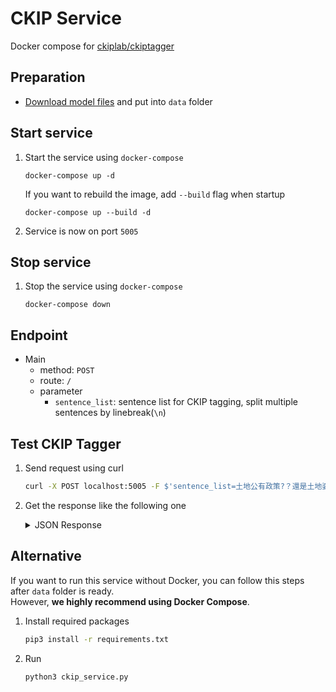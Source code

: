 # CKIP Service

Docker compose for [ckiplab/ckiptagger](https://github.com/ckiplab/ckiptagger)

## Preparation

- [Download model files](https://github.com/ckiplab/ckiptagger#1-download-model-files) and put into `data` folder

## Start service

1. Start the service using `docker-compose`
    ```
    docker-compose up -d
    ```
   If you want to rebuild the image, add `--build` flag when startup
    ```
    docker-compose up --build -d
    ```
2. Service is now on port `5005`

## Stop service

1. Stop the service using `docker-compose`
    ```
    docker-compose down
    ```

## Endpoint

- Main
    - method: `POST`
    - route: `/`
    - parameter
        - `sentence_list`: sentence list for CKIP tagging, split multiple sentences by linebreak(`\n`)

## Test CKIP Tagger

1. Send request using curl
    ``` bash
    curl -X POST localhost:5005 -F $'sentence_list=土地公有政策?？還是土地婆有政策。.\n最多容納59,000個人,或5.9萬人,再多就不行了.這是環評的結論.'
    ```
2. Get the response like the following one
    <details>
    <summary>JSON Response</summary>

    ```json
    {
        "sentences": [
            {
                "segments": [
                    {
                        "word": "土地公有",
                        "pos": "VH"
                    },
                    {
                        "word": "政策",
                        "pos": "Na"
                    },
                    {
                        "word": "?",
                        "pos": "QUESTIONCATEGORY"
                    },
                    {
                        "word": "？",
                        "pos": "QUESTIONCATEGORY"
                    },
                    {
                        "word": "還是",
                        "pos": "Caa"
                    },
                    {
                        "word": "土地",
                        "pos": "Na"
                    },
                    {
                        "word": "婆",
                        "pos": "Na"
                    },
                    {
                        "word": "有",
                        "pos": "V_2"
                    },
                    {
                        "word": "政策",
                        "pos": "Na"
                    },
                    {
                        "word": "。",
                        "pos": "PERIODCATEGORY"
                    },
                    {
                        "word": ".\\n",
                        "pos": "FW"
                    },
                    {
                        "word": "最多",
                        "pos": "Da"
                    },
                    {
                        "word": "容納",
                        "pos": "VJ"
                    },
                    {
                        "word": "59,000",
                        "pos": "Neu"
                    },
                    {
                        "word": "個",
                        "pos": "Nf"
                    },
                    {
                        "word": "人",
                        "pos": "Na"
                    },
                    {
                        "word": ",",
                        "pos": "COMMACATEGORY"
                    },
                    {
                        "word": "或",
                        "pos": "Caa"
                    },
                    {
                        "word": "5.9萬",
                        "pos": "Neu"
                    },
                    {
                        "word": "人",
                        "pos": "Na"
                    },
                    {
                        "word": ",",
                        "pos": "COMMACATEGORY"
                    },
                    {
                        "word": "再",
                        "pos": "D"
                    },
                    {
                        "word": "多",
                        "pos": "D"
                    },
                    {
                        "word": "就",
                        "pos": "D"
                    },
                    {
                        "word": "不行",
                        "pos": "VH"
                    },
                    {
                        "word": "了",
                        "pos": "T"
                    },
                    {
                        "word": ".",
                        "pos": "PERIODCATEGORY"
                    },
                    {
                        "word": "這",
                        "pos": "Nep"
                    },
                    {
                        "word": "是",
                        "pos": "SHI"
                    },
                    {
                        "word": "環評",
                        "pos": "Na"
                    },
                    {
                        "word": "的",
                        "pos": "DE"
                    },
                    {
                        "word": "結論",
                        "pos": "Na"
                    },
                    {
                        "word": ".",
                        "pos": "PERIODCATEGORY"
                    }
                ],
                "entities": [
                    {
                        "word": "59,000",
                        "type": "CARDINAL",
                        "start": 24,
                        "end": 30
                    },
                    {
                        "word": "5.9萬",
                        "type": "CARDINAL",
                        "start": 34,
                        "end": 38
                    }
                ]
            }
        ]
    }
    ```
    </details>

## Alternative

If you want to run this service without Docker, you can follow this steps after `data` folder is ready.  
However, **we highly recommend using Docker Compose**.

1. Install required packages
    ```bash
    pip3 install -r requirements.txt
    ```
2. Run
    ```bash
    python3 ckip_service.py
    ```
